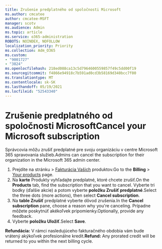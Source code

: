 ```yaml
---
title: Zrušenie predplatného od spoločnosti Microsoft
ms.author: cmcatee
author: cmcatee-MSFT
manager: scotv
ms.audience: Admin
ms.topic: article
ms.service: o365-administration
ROBOTS: NOINDEX, NOFOLLOW
localization_priority: Priority
ms.collection: Adm_O365
ms.custom:
- "9001727"
- "3824"
ms.openlocfilehash: 218ed088ca13c5d7964600559857f49c5dd00f19
ms.sourcegitcommit: f4866e94918c7b591ad0cd3b58169d340bcc7f00
ms.translationtype: MT
ms.contentlocale: sk-SK
ms.lasthandoff: 05/19/2021
ms.locfileid: "52543340"
---
```

# <a name="cancel-your-microsoft-subscription"></a><span data-ttu-id="10de6-102">Zrušenie predplatného od spoločnosti Microsoft</span><span class="sxs-lookup"><span data-stu-id="10de6-102">Cancel your Microsoft subscription</span></span>

<span data-ttu-id="10de6-103">Správcovia môžu zrušiť predplatné pre svoju organizáciu v centre Microsoft 365 spravovania služieb.</span><span class="sxs-lookup"><span data-stu-id="10de6-103">Admins can cancel the subscription for their organization in the Microsoft 365 admin center.</span></span>

1. <span data-ttu-id="10de6-104">Prejdite na  stránku \> [Fakturácia Vašich](https://go.microsoft.com/fwlink/p/?linkid=842054) produktov.</span><span class="sxs-lookup"><span data-stu-id="10de6-104">Go to the **Billing** \> [Your products](https://go.microsoft.com/fwlink/p/?linkid=842054) page.</span></span>
2. <span data-ttu-id="10de6-105">Na **karte** Produkty vyhľadajte predplatné, ktoré chcete zrušiť.</span><span class="sxs-lookup"><span data-stu-id="10de6-105">On the **Products** tab, find the subscription that you want to cancel.</span></span> <span data-ttu-id="10de6-106">Vyberte tri bodky (ďalšie akcie) a potom vyberte **položku Zrušiť predplatné**.</span><span class="sxs-lookup"><span data-stu-id="10de6-106">Select the three dots (more actions), then select **Cancel subscription**.</span></span>
3. <span data-ttu-id="10de6-107">Na **table Zrušiť** predplatné vyberte dôvod zrušenia.</span><span class="sxs-lookup"><span data-stu-id="10de6-107">In the **Cancel subscription** pane, choose a reason why you're canceling.</span></span> <span data-ttu-id="10de6-108">Prípadne môžete poskytnúť akékoľvek pripomienky.</span><span class="sxs-lookup"><span data-stu-id="10de6-108">Optionally, provide any feedback.</span></span>
4. <span data-ttu-id="10de6-109">Vyberte **položku Uložiť**.</span><span class="sxs-lookup"><span data-stu-id="10de6-109">Select **Save**.</span></span>

<span data-ttu-id="10de6-110">**Refundácia:** V rámci nasledujúceho fakturačného obdobia vám bude vrátený akýkoľvek profesionálne kredit.</span><span class="sxs-lookup"><span data-stu-id="10de6-110">**Refund:** Any prorated credit will be returned to you within the next billing cycle.</span></span>